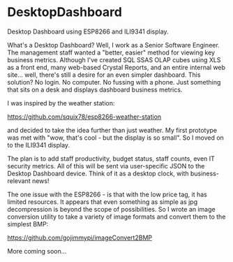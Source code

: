 # DesktopDashboard

Desktop Dashboard using ESP8266 and ILI9341 display.

What's a Desktop Dashboard? Well, I work as a Senior Software Engineer. The management staff wanted a "better, easier" method for viewing key business metrics. Although I've created SQL SSAS OLAP cubes using XLS as a front end, many web-based Crystal Reports, and an entire internal web site... well, there's still a desire for an even simpler dashboard. This solution? No login. No computer. No fussing with a phone. Just something that sits on a desk and displays dashboard business metrics.

I was inspired by the weather station:

https://github.com/squix78/esp8266-weather-station

and decided to take the idea further than just weather. My first prototype was met with "wow, that's cool - but the display is so small". So I moved on to the ILI9341 display.

The plan is to add staff productivity, budget status, staff counts, even IT security metrics. All of this will be sent via user-specific JSON to the Desktop Dashboard device. Think of it as a desktop clock, with business-relevant news!

The one issue with the ESP8266 - is that with the low price tag, it has limited resources. It appears that even something as simple as jpg decompression is beyond the scope of possibilities. So I wrote an image conversion utility to take a variety  of image formats and convert them to the simplest BMP:

https://github.com/gojimmypi/imageConvert2BMP

More coming soon...


